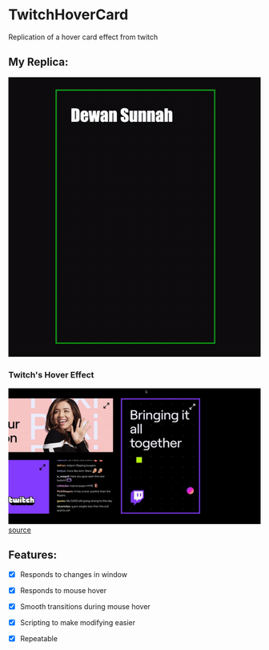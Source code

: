 # TwitchHoverCard
Replication of a hover card effect from twitch

## My Replica:

![](https://github.com/Dew613/TwitchHoverCard/blob/main/gifs/my%20replica.gif)

### Twitch's Hover Effect
![](https://github.com/Dew613/TwitchHoverCard/blob/main/gifs/twitch%20effect.gif)
[source](https://brand.twitch.tv/)

## Features:

- [x] Responds to changes in window
- [x] Responds to mouse hover
- [x] Smooth transitions during mouse hover
- [x] Scripting to make modifying easier
- [x] Repeatable






